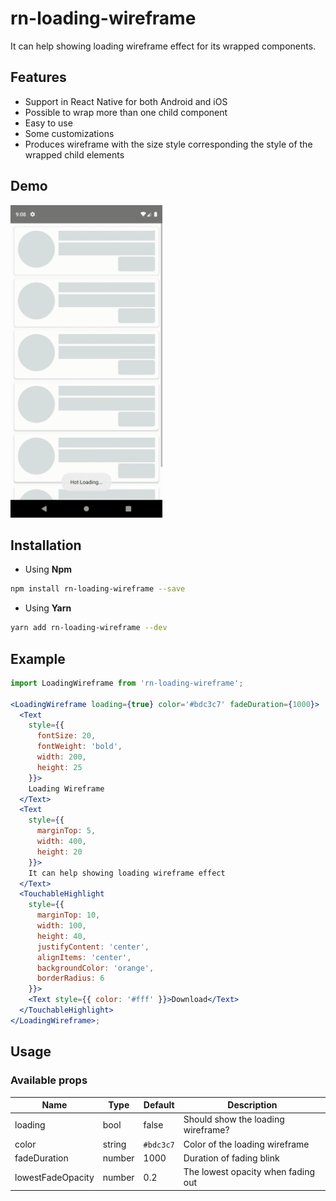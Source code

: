 # **rn-loading-wireframe**

It can help showing loading wireframe effect for its wrapped components.

## Features

- Support in React Native for both Android and iOS
- Possible to wrap more than one child component
- Easy to use
- Some customizations
- Produces wireframe with the size style corresponding the style of the wrapped child elements

## Demo

<img src=".github/demo.gif" height="500" />

## Installation

- Using **Npm**

```bash
npm install rn-loading-wireframe --save
```

- Using **Yarn**

```bash
yarn add rn-loading-wireframe --dev
```

## Example

```jsx
import LoadingWireframe from 'rn-loading-wireframe';

<LoadingWireframe loading={true} color='#bdc3c7' fadeDuration={1000}>
  <Text
    style={{
      fontSize: 20,
      fontWeight: 'bold',
      width: 200,
      height: 25
    }}>
    Loading Wireframe
  </Text>
  <Text
    style={{
      marginTop: 5,
      width: 400,
      height: 20
    }}>
    It can help showing loading wireframe effect
  </Text>
  <TouchableHighlight
    style={{
      marginTop: 10,
      width: 100,
      height: 40,
      justifyContent: 'center',
      alignItems: 'center',
      backgroundColor: 'orange',
      borderRadius: 6
    }}>
    <Text style={{ color: '#fff' }}>Download</Text>
  </TouchableHighlight>
</LoadingWireframe>;
```

## Usage

### Available props

| Name              | Type   | Default   | Description                        |
| ----------------- | ------ | --------- | ---------------------------------- |
| loading           | bool   | false     | Should show the loading wireframe? |
| color             | string | `#bdc3c7` | Color of the loading wireframe     |
| fadeDuration      | number | 1000      | Duration of fading blink           |
| lowestFadeOpacity | number | 0.2       | The lowest opacity when fading out |

